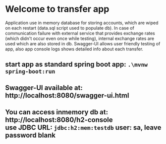 # Welcome to transfer app

Application use in memory database for storing accounts,
which are wiped on each restart (data.sql script used to populate db).
In case of communication failure with external service that provides
exchange rates (which didn't occur even once while testing), 
internal exchange rates are used which are also stored in db.
Swagger-UI allows user friendly testing of app, also app console logs shows detailed info about each transfer.
 
 ## start app as standard spring boot app: `.\mvnw spring-boot:run`
 ## Swagger-UI available at: http://localhost:8080/swagger-ui.html
 ## You can access inmemory db at: http://localhost:8080/h2-console <br/> use JDBC URL: `jdbc:h2:mem:testdb` user: sa, leave password blank
 